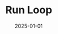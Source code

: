 ---
layout: track
title: Run Loop
permalink: /tracks/run-loop/
description: "A StudioRich lo-fi track."
image: /assets/covers/run-loop.webp
date: 2025-01-01
duration: "121.08"
album: "Stranger Vibes"
mood: [Melancholy, Dreamy, Nostalgic]
genre: [lo-fi, ambient, swing]
---